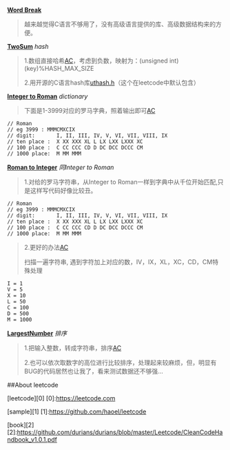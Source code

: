 **[Word Break][139]**

>越来越觉得C语言不够用了，没有高级语言提供的库、高级数据结构来的方便。


[139]:https://leetcode.com/problems/word-break/


























**[TwoSum][000]**    *hash*

>1.数组直接哈希[AC](TwoSum.c)，考虑到负数，映射为：(unsigned int)(key)%HASH_MAX_SIZE
>
>2.用开源的C语言hash库[uthash.h][hash]（这个在leetcode中默认包含）
>

[000]:https://oj.leetcode.com/problems/two-sum/
[hash]:https://github.com/durians/uthash



**[Integer to Roman][012]**  *dictionary*

> 下面是1-3999对应的罗马字典，照着输出即可[AC](IntegerToRoman.c)
>
    // Roman
    // eg 3999 : MMMCMXCIX
    // digit:       I, II, III, IV, V, VI, VII, VIII, IX
    // ten place :  X XX XXX XL L LX LXX LXXX XC
    // 100 place :  C CC CCC CD D DC DCC DCCC CM
    // 1000 place:  M MM MMM
    
[012]:https://leetcode.com/problemset/algorithms/    





**[Roman to Integer][013]** *同Integer to Roman*

>1.对给的罗马字符串，从Integer to Roman一样到字典中从千位开始匹配,只是这样写代码好像比较丑。
>
    // Roman
    // eg 3999 : MMMCMXCIX
    // digit:       I, II, III, IV, V, VI, VII, VIII, IX
    // ten place :  X XX XXX XL L LX LXX LXXX XC
    // 100 place :  C CC CCC CD D DC DCC DCCC CM
    // 1000 place:  M MM MMM

>2.更好的办法[AC](IntegerToRoman.c)
>	
>扫描一遍字符串, 遇到字符加上对应的数，IV，IX，XL，XC，CD，CM特殊处理
>
	I = 1
	V = 5
	X = 10
	L = 50
	C = 100
	D = 500
	M = 1000

[013]:https://leetcode.com/problems/roman-to-integer/














**[LargestNumber][179]**  *排序*

>1.把输入整数，转成字符串，排序[AC](largestnumber.c)
>
>2.也可以依次取数字的高位进行比较排序，处理起来较麻烦，但，明显有BUG的代码居然也让我了，看来测试数据还不够强...


[179]:https://leetcode.com/problems/largest-number/




















##About leetcode

[leetcode][0]
[0]:https://leetcode.com

[sample][1]
[1]:https://github.com/haoel/leetcode

[book][2]
[2]:https://github.com/durians/durians/blob/master/Leetcode/CleanCodeHandbook_v1.0.1.pdf